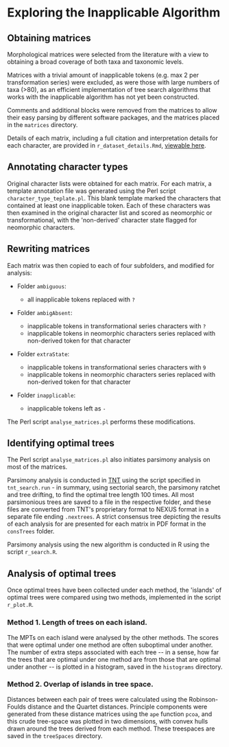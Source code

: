 # Exploring the Inapplicable Algorithm

## Obtaining matrices

Morphological matrices were selected from the literature with a view to obtaining a broad coverage
of both taxa and taxonomic levels.

Matrices with a trivial amount of inapplicable tokens (e.g. max 2 per transformation series)
were excluded, as were those with large numbers of taxa (>80), as an efficient implementation
of tree search algorithms that works with the inapplicable algorithm has not yet been constructed.

Comments and additional blocks were removed from the matrices to allow their easy parsing by
different software packages, and the matrices placed in the `matrices` directory.

Details of each matrix, including a full citation and interpretation details for each 
character, are provided in `r_dataset_details.Rmd`, [viewable here](https://cdn.rawgit.com/ms609/ExploreInapplicable/master/r_dataset_details.html).

## Annotating character types

Original character lists were obtained for each matrix.  For each matrix, a template annotation
file was generated using the Perl script `character_type_teplate.pl`.  This blank template
marked the characters that contained at least one inapplicable token.  Each of these characters
was then examined in the original character list and scored as neomorphic or transformational,
with the 'non-derived' character state flagged for neomorphic characters.

## Rewriting matrices

Each matrix was then copied to each of four subfolders, and modified for analysis:

- Folder `ambiguous`:
  *  all inapplicable tokens replaced with `?`

- Folder `ambigAbsent`: 
  * inapplicable tokens in transformational series characters with `?`
  * inapplicable tokens in neomorphic characters series replaced with non-derived token
      for that character
    
    
- Folder `extraState`: 
  * inapplicable tokens in transformational series characters with `9`
  * inapplicable tokens in neomorphic characters series replaced with non-derived token
      for that character
    
    
- Folder `inapplicable`: 
  * inapplicable tokens left as `-`
    
The Perl script `analyse_matrices.pl` performs these modifications.

## Identifying optimal trees

The Perl script `analyse_matrices.pl` also initiates parsimony analysis on most of the matrices.

Parsimony analysis is conducted in [TNT](http://www.lillo.org.ar/phylogeny/tnt/) using the 
script specified in `tnt_search.run` - in summary, using sectorial search,
the parsimony ratchet and tree drifting, to find the optimal tree length 100 times.  All
most parsimonious trees are saved to a file in the respective folder, and these files are 
converted from TNT's proprietary format to NEXUS format in a separate file ending `.nextrees`.
A strict consensus tree depicting the results of each analysis for are presented for each
matrix in PDF format in the `consTrees` folder.

Parsimony analysis using the new algorithm is conducted in R using the script `r_search.R`.

## Analysis of optimal trees

Once optimal trees have been collected under each method, the 'islands' of optimal trees were
compared using two methods, implemented in the script `r_plot.R`.

### Method 1. Length of trees on each island.

The MPTs on each island were analysed by the other methods.  The scores that were optimal under
one method are often suboptimal under another.  The number of extra steps associated with each
tree -- in a sense, how far the trees that are optimal under one method are from those
that are optimal under another -- is
plotted in a histogram, saved in the `histograms` directory.

### Method 2. Overlap of islands in tree space.

Distances between each pair of trees were calculated using the Robinson-Foulds distance and the
Quartet distances.  Principle components were generated from these distance matrices using the 
`ape` function `pcoa`, and this crude tree-space was plotted in two dimensions, with convex
hulls drawn around the trees derived from each method.  These treespaces are saved in the
`treeSpaces` directory.






